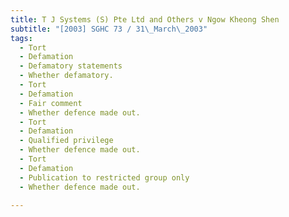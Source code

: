 ```yaml
---
title: T J Systems (S) Pte Ltd and Others v Ngow Kheong Shen
subtitle: "[2003] SGHC 73 / 31\_March\_2003"
tags:
  - Tort
  - Defamation
  - Defamatory statements
  - Whether defamatory.
  - Tort
  - Defamation
  - Fair comment
  - Whether defence made out.
  - Tort
  - Defamation
  - Qualified privilege
  - Whether defence made out.
  - Tort
  - Defamation
  - Publication to restricted group only
  - Whether defence made out.

---
```


